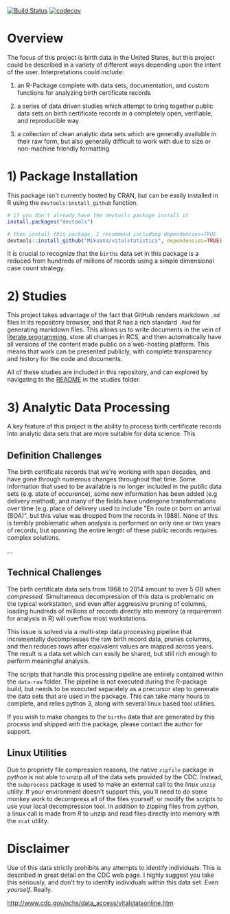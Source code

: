 [![Build Status](https://travis-ci.org/Mikuana/vitalstatistics.svg?branch=master)](https://travis-ci.org/Mikuana/vitalstatistics) [![codecov](https://codecov.io/gh/Mikuana/vitalstatistics/branch/master/graph/badge.svg)](https://codecov.io/gh/Mikuana/vitalstatistics)

# Overview

The focus of this project is birth data in the United States, but this project could be described in a variety of different ways depending upon the intent of the user. Interpretations could include:
 
 1. an R-Package complete with data sets, documentation, and custom functions for analyzing birth certificate records

 2. a series of data driven studies which attempt to bring together public data sets on birth certificate records in a completely open, verifiable, and reproducible way


 3. a collection of clean analytic data sets which are generally available in their raw form, but also generally difficult to work with due to size or non-machine friendly formatting


# 1) Package Installation

This package isn't currently hosted by CRAN, but can be easily installed in R using the `devtools:install_github` function.

```r
# if you don't already have the devtools package install it
install.packages("devtools")

# then install this package, I recommend including dependencies=TRUE
devtools::install_github("Mikuana/vitalstatistics", dependencies=TRUE)
```

It is crucial to recognize that the `births` data set in this package is a reduced from hundreds of millions of records using a simple dimensional case count strategy.


# 2) Studies

This project takes advantage of the fact that GitHub renders markdown `.md` files in its repository browser, and that R has a rich standard `.Rmd` for generating markdown files. This allows us to write documents in the vein of [literate programming](https://en.wikipedia.org/wiki/Literate_programming), store all changes in RCS, and then automatically have all versions of the content made public on a web-hosting platform. This means that work can be presented publicly, with complete transparency and history for the code and documents.

All of these studies are included in this repository, and can explored by navigating to the [README](studies/README.md) in the studies folder.


# 3) Analytic Data Processing

A key feature of this project is the ability to process birth certificate records into analytic data sets that are more suitable for data science. This 

## Definition Challenges

The birth certificate records that we're working with span decades, and have gone through numerous changes throughout that time. Some information that used to be available is no longer included in the public data sets (e.g. state of occurence), some new information has been added (e.g delivery method), and many of the fields have undergone transformations over time (e.g. place of delivery used to include "En route or born on arrival (BOA)", but this value was dropped from the records in 1988). None of this is terribly problematic when analysis is performed on only one or two years of records, but spanning the entire length of these public records requires complex solutions.

...

## Technical Challenges

The birth certificate data sets from 1968 to 2014 amount to over 5 GB when _compressed_. Simultaneous decompression of this data is problematic on the typical workstation, and even after aggressive pruning of columns, loading hundreds of  millions of records directly into memory (a requirement for analysis in R) will overflow most workstations.

This issue is solved via a multi-step data processing pipeline that incrementally decompresses the raw birth record data, prunes columns, and then reduces rows after equivalent values are mapped across years. The result is a data set which can easily be shared, but still rich enough to perform meaningful analysis.

The scripts that handle this processing pipeline are entirely contained within the `data-raw` folder. The pipeline is not executed during the R-package build, but needs to be executed separately as a precursor step to generate the data sets that are used in the package. This can take many hours to complete, and relies python 3, along with several linux based tool utilities.

If you wish to make changes to the `births` data that are generated by this process and shipped with the package, please contact the author for support. 

## Linux Utilities

Due to propriety file compression reasons, the native `zipfile` package in _python_ is not able to unzip all of the data sets provided by the CDC. Instead, the `subprocess` package is used to make an external call to the _linux_ `unzip` utility. If your environment doesn't support this, you'll need to do some monkey work to decompress all of the files yourself, or modify the scripts to use your local decompression tool. In addition to zipping files from _python_, a linux call is made from _R_ to unzip and read files directly into memory with the `zcat` utility.


# Disclaimer

Use of this data strictly prohibits any attempts to identify individuals. This is described in great detail on the CDC web page. I highly suggest you take this seriously, and don't try to identify individuals within this data set. _Even yourself_. Really.

http://www.cdc.gov/nchs/data_access/vitalstatsonline.htm 
